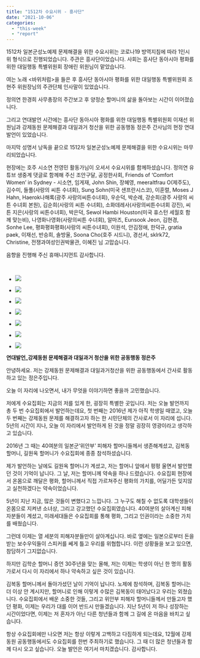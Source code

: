 ```yaml
---
title: "1512차 수요시위 - 흥사단"
date: "2021-10-06"
categories: 
  - "this-week"
  - "report"
---
```


1512차 일본군성노예제 문제해결을 위한 수요시위는 코로나19 방역지침에 따라 1인시위 형식으로 진행되었습니다. 주관은 흥사단이었습니다. 사회는 흥사단 동아시아 평화를 위한 대일행동 특별위원회 장애린 위원님이 맡았습니다.

여는 노래 <바위처럼>을 들은 후 흥사단 동아시아 평화를 위한 대일행동 특별위원회 조현주 위원장님의 주관단체 인사말이 있었습니다.

정의연 한경희 사무총장의 주간보고 후 양정순 할머니의 삶을 돌아보는 시간이 이어졌습니다.

그리고 연대발언 시간에는 흥사단 동아시아 평화를 위한 대일행동 특별위원회 이재선 위원님과 강제동원 문제해결과 대일과거 청산을 위한 공동행동 정은주 간사님의 현장 연대발언이 있었습니다.

마지막 성명서 낭독을 끝으로 1512차 일본군성노예제 문제해결을 위한 수요시위는 마무리되었습니다.

현장에는 호주 시소연 전영민 활동가님이 오셔서 수요시위를 함께하셨습니다. 정의연 유튜브 생중계 댓글로 함께해 주신 조안구달, 공정한사회, Friends of ‘Comfort Women’ in Sydney - 시소연, 임게재, John Shin, 장혜영, meeraltfrau O(제주도), 김수미, 들풀(사랑의 씨튼 수녀회), Sung Sohn(​미국 샌프란시스코), 이훈렬, Moses J Hahn, Haerok나해록(​광주 사랑의씨튼수녀회), 우순덕, 박순례, 강순희(​광주 사랑의 씨튼 수녀회 본원), 김순희(사랑의 씨튼 수녀회), 소화데레사(​사랑의씨튼수녀회 강진), 씨튼 지은(사랑의 씨튼수녀회), 박은덕, Sewol Hambi Houston(미국 휴스턴 세월호 함께 맞는비), 나영화나영화(사랑의씨튼 수녀회), 알마즈, Eunsook Jeon, 김현경, Sonhe Lee, 평화평화평화(사랑의 씨튼수녀회), 이원석, 안김정애, 한덕규, gratia paek, 이재선, 반승희, 솔방울, Soona Cho(호주 ​시드니), 경선서, sklrk72, Christine, 전쟁과여성인권박물관, 이혜진​ 님 고맙습니다.

음향을 진행해 주신 휴매니지먼트 감사합니다.

​

- ![](https://r2.womenandwar.net/2021/10/크기변환IMGP9055.jpg)
    
- ![](https://r2.womenandwar.net/2021/10/크기변환IMGP9060.jpg)
    
- ![](https://r2.womenandwar.net/2021/10/크기변환IMGP9065.jpg)
    
- ![](https://r2.womenandwar.net/2021/10/크기변환IMGP9067.jpg)
    
- ![](https://r2.womenandwar.net/2021/10/크기변환IMGP9086.jpg)
    
- ![](https://r2.womenandwar.net/2021/10/크기변환IMGP9092.jpg)
    
- ![](https://r2.womenandwar.net/2021/10/크기변환IMGP9107.jpg)
    

**연대발언\_강제동원 문제해결과 대일과거 청산을 위한 공동행동 정은주**

안녕하세요. 저는 강제동원 문제해결과 대일과거청산을 위한 공동행동에서 간사로 활동하고 있는 정은주입니다.

오늘 이 자리에 나오면서, 내가 무엇을 이야기하면 좋을까 고민했습니다.

저에게 수요집회는 지금의 저를 있게 한, 굉장히 특별한 곳입니다. 저는 오늘 발언까지 총 두 번 수요집회에서 발언하는데요, 첫 번째는 2016년 제가 아직 학생일 때였고, 오늘 두 번째는 강제동원 문제를 해결하고자 하는 한 시민단체의 간사로서 이 자리에 섭니다. 5년의 시간이 지나, 오늘 이 자리에서 발언하게 된 것을 정말 굉장히 영광이라고 생각하고 있습니다.

2016년 그 때는 40여분의 일본군‘위안부’ 피해자 할머니들께서 생존해계셨고, 김복동 할머니, 길원옥 할머니가 수요집회에 종종 참석하셨습니다.

제가 발언하는 날에도 길원옥 할머니가 계셨고, 저는 할머니 앞에서 펑펑 울면서 발언했던 것이 기억이 납니다. 그 날, 저는 할머니께 약속을 하나 드렸습니다. 수요집회 현장에서 온몸으로 깨달은 평화, 할머니께서 직접 가르쳐주신 평화의 가치를, 어딜가든 잊지않고 실천하겠다는 약속이었습니다.

5년이 지난 지금, 많은 것들이 변했다고 느낍니다. 그 누구도 해칠 수 없도록 대학생들이 온몸으로 지켜낸 소녀상, 그리고 강고했던 수요집회였습니다. 40여분의 살아계신 피해자분들이 계셨고, 미래세대들은 수요집회를 통해 평화, 그리고 인권이라는 소중한 가치를 배웠습니다.

그런데 이제는 열 세분의 피해자분들만이 살아계십니다. 바로 옆에는 일본으로부터 돈을 받는 보수우익들이 스피커를 쎄게 틀고 우리를 위협합니다. 이런 상황들을 보고 있으면, 참담하기 그지없습니다.

하지만 김학순 할머니 증언 30주년을 맞는 올해, 저는 이제는 학생이 아닌 한 명의 활동가로서 다시 이 자리에서 하나 약속하고 싶은 것이 있습니다.

김복동 할머니께서 돌아가셨던 날이 기억이 납니다. 노제에 참석하며, 김복동 할머니는 더 이상 안 계시지만, 할머니로 인해 이렇게 수많은 김복동이 태어났다고 우리는 외쳤습니다. 수요집회에서 배운 소중한 것들, 그리고 위안부 피해자 할머니들께서 만들고자 했던 평화, 이제는 우리가 대를 이어 반드시 만들겠습니다. 지난 5년이 저 하나 성장하는 시간이었다면, 이제는 저 혼자가 아닌 다른 청년들과 함께 그 길에 온 마음을 바치고 싶습니다.

항상 수요집회에만 나오면 저는 항상 이렇게 고백하고 다짐하게 되는데요, 12월에 강제동원 공동행동에서도 수요집회를 한번 주최하기로 했습니다. 그 때 더 많은 청년들과 함께 다시 오고 싶습니다. 오늘 발언은 여기서 마치겠습니다. 감사합니다.
